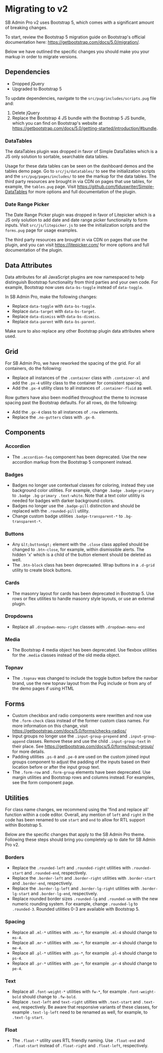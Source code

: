 # Migrating to v2

SB Admin Pro v2 uses Bootstrap 5, which comes with a significant amount of
breaking changes.

To start, review the Bootstrap 5 migration guide on Bootstrap's official
documentation here: <https://getbootstrap.com/docs/5.0/migration/>.

Below we have outlined the specific changes you should make you your markup
in order to migrate versions.

## Dependencies

- Dropped jQuery
- Upgraded to Bootstrap 5

To update dependencies, navigate to the `src/pug/includes/scripts.pug` file and:

1. Delete jQuery
2. Replace the Bootstrap 4 JS bundle with the Bootstrap 5 JS bundle, which you can find on Bootstrap's website
at <https://getbootstrap.com/docs/5.0/getting-started/introduction/#bundle>.

### DataTables

The dataTables plugin was dropped in favor of Simple DataTables which is a JS only solution to sortable,
searchable data tables.

Usage for these data tables can be seen on the dashboard demos and the tables demo page. Go to
`src/js/datatables/` to see the initialization scripts and the `src/pug/pages/includes/` to see the markup
for the data tables. The third party resources are brought in via CDN on pages that use tables, for example, the
`tables.pug` page. Visit <https://github.com/fiduswriter/Simple-DataTables> for more options and full documentation
of the plugin.

### Date Range Picker

The Date Range Picker plugin was dropped in favor of Litepicker which is a JS only solution to add date and
date range picker functionality to form inputs. Visit `src/js/litepicker.js` to see the initialization scripts
and the `forms.pug` page for usage examples.

The third party resources are brought in via CDN on pages that use the plugin, and you can visit
<https://litepicker.com/> for more options and full documentation of the plugin.

## Data Attributes

Data attributes for all JavaScript plugins are now namespaced to help distinguish Bootstrap
functionality from third parties and your own code. For example, Bootstrap now uses `data-bs-toggle` instead of
`data-toggle`.

In SB Admin Pro, make the following changes:

- Replace `data-toggle` with `data-bs-toggle`.
- Replace `data-target` with `data-bs-target`.
- Replace `data-dismiss` with `data-bs-dismiss`.
- Replace `data-parent` with `data-bs-parent`.

Make sure to also replace any other Bootstrap plugin data attributes where used.

## Grid

For SB Admin Pro, we have reworked the spacing of the grid. For all containers, do the following:

- Replace all instances of the `.container` class with `.container-xl` and add the `.px-4` utility class
to the container for consistent spacing.
- Add the `.px-4` utility class to all instances of `.container-fluid` as well.

Row gutters have also been modified throughout the theme to increase spacing past the Bootstrap defaults. For
all rows, do the following:

- Add the `.gx-4` class to all instances of `.row` elements.
- Replace the `.no-gutters` class with `.gx-0`.

## Components

### Accordion

- The `.accordion-faq` component has been deprecated. Use the new accordion markup from the Bootstrap 5
component instead.

### Badges

- Badges no longer use contextual classes for coloring, instead they use background color utilities. For example,
change `.badge .badge-primary` to `.badge .bg-primary .text-white`. Note that a text color utilitiy is needed
for badges with darker background colors.
- Badges no longer use the `.badge-pill` distinction and should be replaced with the `.rounded-pill` utility.
- Change custom badge utilities `.badge-transparent-*` to `.bg-transparent-*`.

### Buttons

- Any `&lt;button&gt;` element with the `.close` class applied should be changed to `.btn-close`, for example,
within dismissible alerts. The hidden 'x' which is a child of the button element should be deleted as well.
- The `.btn-block` class has been deprecaated. Wrap buttons in a `.d-grid` utility to create block buttons.

### Cards

- The masonry layout for cards has been deprecated in Bootstrap 5. Use rows or flex utilities to handle
masonry style layouts, or use an external plugin.

### Dropdowns

- Replace all `.dropdown-menu-right` classes with `.dropdown-menu-end`

### Media

- The Bootstrap 4 media object has been deprecated. Use flexbox utilities for the `.media` classes instead
of the old media object.

### Topnav

- The `.topnav` was changed to include the toggle button before the navbar brand, use the new topnav layout from
the Pug include or from any of the demo pages if using HTML

## Forms

- Custom checkbox and radio components were rewritten and now use the `.form-check` class instead of the former
custom class names. For more information on this change, visit <https://getbootstrap.com/docs/5.0/forms/checks-radios/>
- Input groups no longer use the `.input-group-prepend` and `.input-group-append` classes. Remove these and use
 the child `.input-group-text` in their place. See <https://getbootstrap.com/docs/5.0/forms/input-group/> for more
 details.
- Padding utilities `.ps-0` and `.pe-0` are used on the custom joined input groups component to adjust the padding
of the inputs based on their location before or after the input group text.
- The `.form-row` and `.form-group` elements have been deprecated. Use margin utilities and Bootstrap rows and
columns instead. For examples, see the form component page.

## Utilities

For class name changes, we recommend using the 'find and replace all' function
within a code editor. Overall, any mention of `left` and `right` in the code has
been renamed to use `start` and `end` to allow for RTL support within Bootstrap 5.

Below are the specific changes that apply to the SB Admin Pro theme. Following these
steps should bring you completely up to date for SB Admin Pro v2.

### Borders

- Replace the `.rounded-left` and `.rounded-right` utilities with `.rounded-start` and `.rounded-end`, respectively.
- Replace the `.border-left` and `.border-right` utilities with `.border-start` and `.border-end`, respectively.
- Replace the `.border-lg-left` and `.border-lg-right` utilities with `.border-lg-start` and `.border-lg-end`, respectively.
- Replace rounded border sizes `.rounded-lg` and `.rounded-sm` with the new numeric rounding system. For example,
change `.rounded-lg` to `.rounded-3`. Rounded utilities 0-3 are available with Bootstrap 5.

### Spacing

- Replace all `.ml-*` utilities with `.ms-*`, for example `.ml-4` should change to `ms-4`.
- Replace all `.mr-*` utilities with `.me-*`, for example `.mr-4` should change to `me-4`.
- Replace all `.pl-*` utilities with `.ps-*`, for example `.pl-4` should change to `ps-4`.
- Replace all `.pr-*` utilities with `.pe-*`, for example `.pr-4` should change to `pe-4`.

### Text

- Replace all `.font-weight-*` utilities with `fw-*`, for example `.font-weight-bold` should change to `.fw-bold`.
- Replace `.text-left` and `text-right` utilties with `.text-start` and `.text-end`, respectively. Be aware that
responsive variants of these classes, for example `.text-lg-left` need to be renamed as well, for example, to
`.text-lg-start`.

### Float

- The `.float-*` utility uses RTL friendly naming. Use `.float-end` and `.float-start` instead of `.float-right` and
`.float-left`, respectively.
